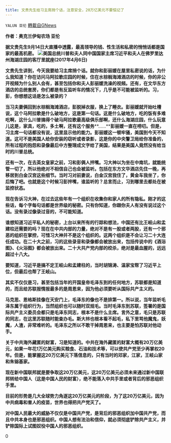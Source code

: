 ```yaml
---
title: 文贵先生给习主席捎个话，注意安全，20万亿美元不要惦记了
---
```

`YALUN 亚伦` [轉載自GNews](https://gnews.org/zh-hans/1544450/)

**作者：奥克兰伊甸农场 亚伦**



**据文贵先生****9****月****14****日大直播中透露，最高领导的钱、性生活和私密的悄悄话都是国家的最高机密。**
![](https://assets.gnews.org/wp-content/uploads/2021/09/ezgif.com-gif-maker.jpg)**美国总统川普和夫人同中国国家主席习近平和夫人在佛罗里达州海湖庄园的客厅里就座(2017年4月6日)**


**文贵先生讲到，今天我要给习主席捎个话。就你和彭丽媛在屋里私密说的话，为什么我知道？你在访问马阿拉歌庄园的时候，住在水棕榈海滩酒店的时候，你的非公开视频为什么别人会有，甚至包括你和夫人彭丽媛洗澡的视频。还有，在文华东方酒店的总统套房，你们都是有反监听车的情况下，几乎是不可能被监听的。习，彭，你想想这话是怎么被录的？**

**当习夫妻俩回到水棕榈海滩酒店，彭脱掉衣服，换上了睡衣。彭丽媛就开始吐槽说，这个马阿拉歌是什么破地方，这是第一句话。这是什么破地方，吃的饭有多难吃啊，这什么川普搞得个破马阿拉歌最高级俱乐部啊，还什么海湖庄园，什么玩意儿这是，家具，吃的，多土啊，还有这个服务****……****彭丽媛一直在唠叨。但是，习主席一句话都没有说，这里显示他的能力。彭丽媛这一顿牢骚，美国到今天不知道。这可不是美国人给你安装的窃听或者录影，这是你的中央警卫局给你准备的，所有过程的抱怨和录像最后中方整理成文字给了美国，结果是美国人竟然没有给当时的川普总统。**

**还有一次，在去英女皇家之前，习和彭俩人拌嘴。习大神以为坐在中南坑，就能统管一切了，所以他绝对不相信自己也会被监听。包括在东方文华酒店先住一晚，再移居到白金汉宫这些细节。当时习对前妻说，白金汉宫我住了，黄金车我坐了，你后悔了吧。也就是这个时候习彭拌嘴，谁监听的？总言而止，习到哪里去都处在被监控状态。**

**现在告诉习大神，在过去这些年有一个组织在收集你和家人的所有隐私。刚才的这些话，每个字每句话都是世界级的秘密。只有你知道，你跟你夫人有没有说过这个话。没有录过像录过音的，不可能知道。**

**谁想知道习近平私人的秘密，上台以来所有的行踪和想法，中国还有比王岐山和孟建柱还需要的吗？现在在中共内部的力量，绝对不是有一股或者两股，还有一个邪恶的组织在掌控，可惜习大神并不是这个组织的。这两个组织是不会让习二十大连任成功。在二十大之前，习的这些录音和录像都会被放出来，包括传说中的《酒浴图》、《火浴图》都会被放出来。二十大共产党内部的绞杀，绝对是最血腥的，远远超过十八大。**

**要知道，习近平是搞不定王岐山和孟建柱的，当时胡锦涛、温家宝帮了习近平上位，但最后也帮了王岐山。**

**其实不仅仅是习，甚至包括当年的开国皇帝毛泽东到的任何地方，苏联都是知道的，而且给苏联报情报最多的是周恩来，因为他必须要听从国际共产主义的。**

**马克思、恩格斯挂像在天安门上，毛泽东的像也不是排第一。所以说，当年监听毛泽东属于组织行为，当然组织也可以随时双规毛。当时毛泽东到苏联，签署的是国际共产主义委员会都只是毛泽东同志，根本不是什么主席。言外之意，毛只是苏联的同志，在这里苏联随时能查办毛。斯大林也根本看不起毛，私下里骂他魔鬼，妖魔，人渣，非常难听的。毛泽东之所以不敢干掉周恩来，也主要是怕苏联对他动手。**

**关于中共海外藏匿的财富，习是知道的。中共在海外藏匿的财富大概有****20****万亿美元，如果一年花****1****万亿美元购买粮食、石油和技术等，可以使共产党至少再掌权****20****年。但是，能掌握这****20****万亿美元下落信息的，只有当时的邓家，江家，王岐山家和朱镕基家。**

**现在新中国联邦就是要争取这****20****万亿美元，这****20****万亿美元必须未来通过新中国联邦转给中国人（这是中国人民的财富），绝不能落入中共手里或者背后的邪恶组织手里。**

**目前的形势是几大全球势力角逐这****20****万亿美元的阶段，为了这****20****万亿美元，因为中共病毒和害人的疫苗，世界也得把共产党灭了。**

**对中国人民最大的威胁不仅仅是中国共产党，是背后的邪恶组织加中国共产党，而且中共本身也是邪恶组织。中国人想有法治和信仰，就必须彻底铲除共产主义，并铲除国际上试图奴役中国人的邪恶组织。**

0
